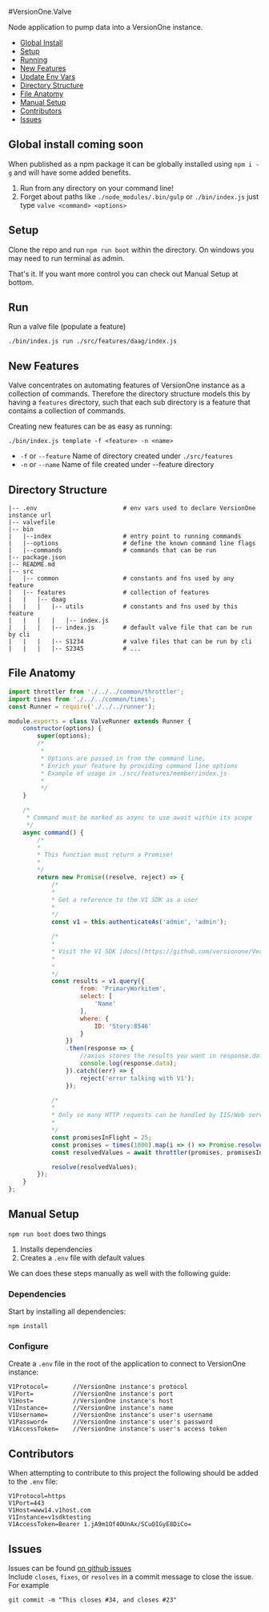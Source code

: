 #VersionOne.Valve

Node application to pump data into a VersionOne instance.

- [Global Install](#global-install-coming-soon)
- [Setup](#setup)
- [Running](#run)
- [New Features](#new-features)
- [Update Env Vars](#update-env-vars)
- [Directory Structure](#directory-structure)
- [File Anatomy](#file-anatomy)
- [Manual Setup](#manual-setup)
- [Contributors](#contributors)
- [Issues](#issues)

## Global install coming soon
When published as a npm package it can be globally installed using
`npm i -g` and will have some added benefits.
1) Run from any directory on your command line!
2) Forget about paths like `./node_modules/.bin/gulp` or `./bin/index.js` just type `valve <command> <options>`

## Setup
Clone the repo and run `npm run boot` within the directory.
On windows you may need to run terminal as admin.

That's it. If you want more control you can check out Manual Setup at bottom.

## Run
Run a valve file (populate a feature)
```
./bin/index.js run ./src/features/daag/index.js
```

## New Features
Valve concentrates on automating features of VersionOne instance as a collection of commands.
Therefore the directory structure models this by having a `features` directory,
such that each sub directory is a feature that contains a collection of commands.

Creating new features can be as easy as running:
```
./bin/index.js template -f <feature> -n <name>
```
- `-f` or `--feature` Name of directory created under `./src/features`
- `-n` or `--name` Name of file created under --feature directory

## Directory Structure
```
|-- .env                        # env vars used to declare VersionOne instance url
|-- valvefile
|-- bin
|   |--index                    # entry point to running commands
|   |--options                  # define the known command line flags
|   |--commands                 # commands that can be run
|-- package.json
|-- README.md
|-- src
|   |-- common                  # constants and fns used by any feature
|   |-- features                # collection of features
|   |   |-- daag                
|   |   |   |-- utils           # constants and fns used by this feature
|   |   |   |   |-- index.js
|   |   |   |-- index.js        # default valve file that can be run by cli
|   |   |   |-- S1234           # valve files that can be run by cli
|   |   |   |-- S2345           # ...

```

## File Anatomy
```js
import throttler from './../../common/throttler';
import times from './../../common/times';
const Runner = require('./../../runner');

module.exports = class ValveRunner extends Runner {
    constructor(options) {
        super(options);
        /*
         *
         * Options are passed in from the command line.
         * Enrich your feature by providing command line options
         * Example of usage in ./src/features/member/index.js
         *
         */
    }

    /*
     * Command must be marked as async to use await within its scope
     */
    async command() {
        /*
        *
        * This function must return a Promise!
        *
        */
        return new Promise((resolve, reject) => {
            /*
            *
            * Get a reference to the V1 SDK as a user
            *
            */
            const v1 = this.authenticateAs('admin', 'admin');

            /*
            *
            * Visit the V1 SDK [docs](https://github.com/versionone/VersionOne.SDK.JavaScript) for more about using the SDK
            *
            *
            */
            const results = v1.query({
                    from: 'PrimaryWorkitem',
                    select: [
                        'Name'
                    ],
                    where: {
                        ID: 'Story:8546'
                    }
                })
                .then(response => {
                    //axios stores the results you want in response.data
                    console.log(response.data);
                }).catch((err) => {
                    reject('error talking with V1');
                });

            /*
            *
            * Only so many HTTP requests can be handled by IIS/Web server at once so throttle them!
            *
            */
            const promisesInFlight = 25;
            const promises = times(1000).map(i => () => Promise.resolve(i));
            const resolvedValues = await throttler(promises, promisesInFlight);

            resolve(resolvedValues);
        });
    }
};
```


## Manual Setup

`npm run boot` does two things  
1. Installs dependencies  
2. Creates a `.env` file with default values  

We can does these steps manually as well with the following guide:

### Dependencies
Start by installing all dependencies:
```
npm install
```

### Configure
Create a `.env` file in the root of the application to connect to VersionOne instance:

```
V1Protocol=       //VersionOne instance's protocol
V1Port=           //VersionOne instance's port
V1Host=           //VersionOne instance's host
V1Instance=       //VersionOne instance's name
V1Username=       //VersionOne instance's user's username
V1Password=       //VersionOne instance's user's password
V1AccessToken=    //VersionOne instance's user's access token
```

## Contributors

When attempting to contribute to this project the following should be added to the `.env` file:

```
V1Protocol=https
V1Port=443
V1Host=www14.v1host.com
V1Instance=v1sdktesting
V1AccessToken=Bearer 1.jA9m1Of4OUnAx/SCuOIGyE8DiCo=
```

## Issues

Issues can be found [on github issues](https://github.com/walkerrandolphsmith/VersionOne.Valve/issues)  
Include `closes`, `fixes`, or `resolves` in a commit message to close the issue.
For example 
```
git commit -m "This closes #34, and closes #23"
```
